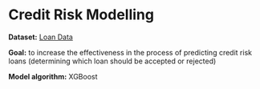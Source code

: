 # Credit Risk Modelling

**Dataset:** [Loan Data](https://www.kaggle.com/datasets/devanshi23/loan-data-2007-2014)

**Goal:** to increase the effectiveness in the process of predicting credit risk loans (determining which loan should be accepted or rejected)

**Model algorithm:** XGBoost
